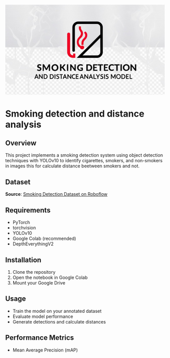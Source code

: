 <div align="center">
  <img src="https://github.com/lorenzopaoria/Smoking-detection-and-distance-analysis/blob/7166f993e1fcce8dee768ad3523857a733f61be1/Logo/logo.jpg"/>
</div>

# Smoking detection and distance analysis

## Overview
This project implements a smoking detection system using object detection techniques with YOLOv10 to identify cigarettes, smokers, and non-smokers in images this for calculate distance beetween smokers and not.

## Dataset
**Source**: [Smoking Detection Dataset on Roboflow](https://universe.roboflow.com/alt-f4-dom2z/smoking_detection_v3_noisefree)

## Requirements
- PyTorch
- torchvision
- YOLOv10
- Google Colab (recommended)
- DepthEverythingV2

## Installation
1. Clone the repository
2. Open the notebook in Google Colab
3. Mount your Google Drive

## Usage
- Train the model on your annotated dataset
- Evaluate model performance
- Generate detections and calculate distances

## Performance Metrics
- Mean Average Precision (mAP)
